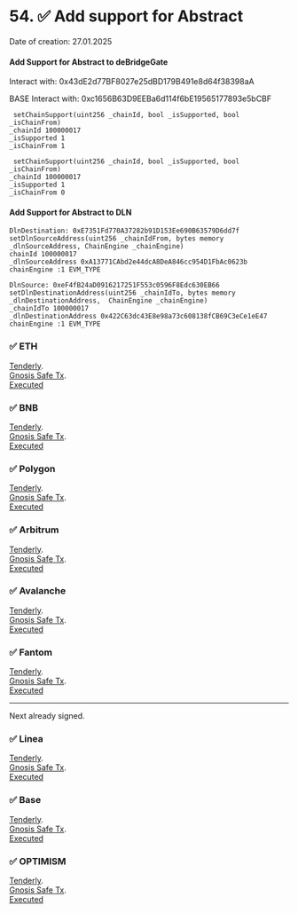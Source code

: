 # 54. ✅  Add support for Abstract
Date of creation: 27.01.2025

#### Add Support for Abstract to deBridgeGate
Interact with: 0x43dE2d77BF8027e25dBD179B491e8d64f38398aA

BASE Interact with: 0xc1656B63D9EEBa6d114f6bE19565177893e5bCBF

```
 setChainSupport(uint256 _chainId, bool _isSupported, bool _isChainFrom) 
_chainId 100000017 
_isSupported 1
_isChainFrom 1
```
```
 setChainSupport(uint256 _chainId, bool _isSupported, bool _isChainFrom) 
_chainId 100000017
_isSupported 1
_isChainFrom 0
```



####  Add Support for Abstract to DLN

```
DlnDestination: 0xE7351Fd770A37282b91D153Ee690B63579D6dd7f
setDlnSourceAddress(uint256 _chainIdFrom, bytes memory _dlnSourceAddress, ChainEngine _chainEngine)
chainId 100000017
_dlnSourceAddress 0xA13771CAbd2e44dcA8DeA846cc954D1FbAc0623b
chainEngine :1 EVM_TYPE
```

```
DlnSource: 0xeF4fB24aD0916217251F553c0596F8Edc630EB66
setDlnDestinationAddress(uint256 _chainIdTo, bytes memory _dlnDestinationAddress,  ChainEngine _chainEngine)
_chainIdTo 100000017
_dlnDestinationAddress 0x422C63dc43E8e98a73c608138fCB69C3eCe1eE47
chainEngine :1 EVM_TYPE
```




### ✅ ETH 
[Tenderly](https://dashboard.tenderly.co/public/safe/safe-apps/simulator/fcc01e4b-351b-4e51-91cf-b5f9bc653203).   
[Gnosis Safe Tx](https://app.safe.global/transactions/tx?id=multisig_0x6bec1faF33183e1Bc316984202eCc09d46AC92D5_0x49cc6ad148f8f6d0b2b042d38537b3e89391089604d9d68c603c1fb6d68b6948&safe=eth:0x6bec1faF33183e1Bc316984202eCc09d46AC92D5).   
[Executed](https://etherscan.io/tx/0x06415c0068ae19ca888ddc71b12d3bbe0cf25aa99662dfd133c5d5eda7ff1fc0)

### ✅ BNB
[Tenderly](https://dashboard.tenderly.co/public/safe/safe-apps/simulator/0e3ca89a-529e-4255-b96e-ea7424fdb87a).   
[Gnosis Safe Tx](https://app.safe.global/transactions/tx?id=multisig_0xA52842cD43fA8c4B6660E443194769531d45b265_0x044de0d7f75a1ff700a85077c701e09a7c04d8f6bc9a95d1f7c5fe2d3ded2e8f&safe=bnb:0xA52842cD43fA8c4B6660E443194769531d45b265).   
[Executed](https://bscscan.com/tx/0x220113d3d8170b1aef6104f34fa7e6a6037f4da9392150571f621fe0abfdf688)

### ✅ Polygon
[Tenderly](https://dashboard.tenderly.co/public/safe/safe-apps/simulator/e803404e-2cf7-4d74-89d3-530bcffedef6).   
[Gnosis Safe Tx](https://app.safe.global/transactions/tx?id=multisig_0xA52842cD43fA8c4B6660E443194769531d45b265_0xeda53f70daf1dcc4c12080c7906dad358909e723e4d36baae4d98bade249f1ff&safe=matic:0xA52842cD43fA8c4B6660E443194769531d45b265).  
[Executed](https://polygonscan.com/tx/0x9731037126641d1b222da012aa9b463fb8f013ad28c747f4589f3ea1b12ccefd)

### ✅ Arbitrum
[Tenderly](https://dashboard.tenderly.co/public/safe/safe-apps/simulator/e260d411-ca73-4dee-bf6c-e5887f7c0e59).   
[Gnosis Safe Tx](https://app.safe.global/transactions/tx?id=multisig_0xA52842cD43fA8c4B6660E443194769531d45b265_0x76b01d80629f1ae3d149bebaa315339f53cb5f9cf69436ba8f32e0585eb9584a&safe=arb1:0xA52842cD43fA8c4B6660E443194769531d45b265).   
[Executed](https://arbiscan.io/tx/0x65a0160e1be8c085d733282bc4cde77a780e154064618419ba666b810cfc32ef)

### ✅ Avalanche
[Tenderly](https://dashboard.tenderly.co/public/safe/safe-apps/simulator/9ee317e8-d06f-4d61-818e-404bc72dc373).   
[Gnosis Safe Tx](https://app.safe.global/transactions/tx?id=multisig_0x8AC842e8f3be6BF67ccfdC87CE3F98D635008Ef0_0xdf936ccb1e29bff002d83f829da403791c4a5f140ea7914ee4de7d42a651963a&safe=avax:0x8AC842e8f3be6BF67ccfdC87CE3F98D635008Ef0).   
[Executed](https://snowtrace.io/tx/0x9b1c26eae5d128a61e32eefcc51704b95a4cc3da58cfca0e66058c6238876e2e?chainid=43114)

### ✅ Fantom
[Tenderly](https://dashboard.tenderly.co/FantomSafe/safe/simulator/f2644f52-0bfb-49cf-b469-5ed36765572e).   
[Gnosis Safe Tx](https://safe.fantom.network/transactions/tx?id=multisig_0xA52842cD43fA8c4B6660E443194769531d45b265_0xc245e26a9548839c329539ae3348878acd6bab866a7e4ee42729990d2d7e71bd&safe=ftm%3A0xA52842cD43fA8c4B6660E443194769531d45b265).   
[Executed](https://ftmscan.com/tx/0x45a69d4a6e60e4bd06d39d759193e1e75a3974606031b9d4a732c3769481c074)

------------------------------
Next already signed.   

### ✅ Linea
[Tenderly](https://dashboard.tenderly.co/public/safe/safe-apps/simulator/a00ddc1c-25c8-4fa9-8791-d90ecd6533ce).   
[Gnosis Safe Tx](https://app.safe.global/transactions/tx?id=multisig_0xA52842cD43fA8c4B6660E443194769531d45b265_0x47f38a5117e2d24cc0540a9de254fdfaf0a938d808186a2e529e00bbe94c5008&safe=linea:0xA52842cD43fA8c4B6660E443194769531d45b265).   
[Executed](https://lineascan.build/tx/0x8850ee60d11d2608aaa92603b10b06eb02b9d3697071ac9e7187203db7a9dd00)

### ✅ Base
[Tenderly](https://dashboard.tenderly.co/public/safe/safe-apps/simulator/367c9cfc-4cbd-42fb-8969-c6e6499ceae1).   
[Gnosis Safe Tx](https://app.safe.global/transactions/tx?id=multisig_0xF0A9d50F912D64D1105b276526e21881bF48A29e_0xaab229117ada672c260cd9deec3fd4b0368343b4b65afc8507a1a6a06a38dc80&safe=base:0xF0A9d50F912D64D1105b276526e21881bF48A29e).   
[Executed](https://basescan.org/tx/0x5d9f1cca1d2d5b4ca14f532c2928b6cab05dfed3c8e87b423db78c3aab9a1eee)

### ✅ OPTIMISM
[Tenderly](https://dashboard.tenderly.co/public/safe/safe-apps/simulator/2e406d70-25f7-4042-adea-8443133ad28f).   
[Gnosis Safe Tx](https://app.safe.global/transactions/tx?id=multisig_0xA52842cD43fA8c4B6660E443194769531d45b265_0x8f3548e966928ec3711a8e3a86f3cc05edbbbb67584effebab02b319b77c08ed&safe=oeth:0xA52842cD43fA8c4B6660E443194769531d45b265).   
[Executed](https://optimistic.etherscan.io/tx/0x0e4e82219d0dc2e5111b6fe97967fe4b971c72402a57757665bd90f7c55b5b4e)
